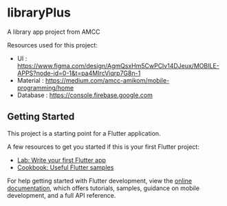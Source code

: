 # libraryPlus

A library app project from AMCC

Resources used for this project:

- UI : https://www.figma.com/design/AgmQsxHm5CwPClv14DJeux/MOBILE-APPS?node-id=0-1&t=pa4MIrcViqrp7G8n-1
- Material : https://medium.com/amcc-amikom/mobile-programming/home
- Database : https://console.firebase.google.com

## Getting Started

This project is a starting point for a Flutter application.

A few resources to get you started if this is your first Flutter project:

- [Lab: Write your first Flutter app](https://docs.flutter.dev/get-started/codelab)
- [Cookbook: Useful Flutter samples](https://docs.flutter.dev/cookbook)

For help getting started with Flutter development, view the
[online documentation](https://docs.flutter.dev/), which offers tutorials,
samples, guidance on mobile development, and a full API reference.
